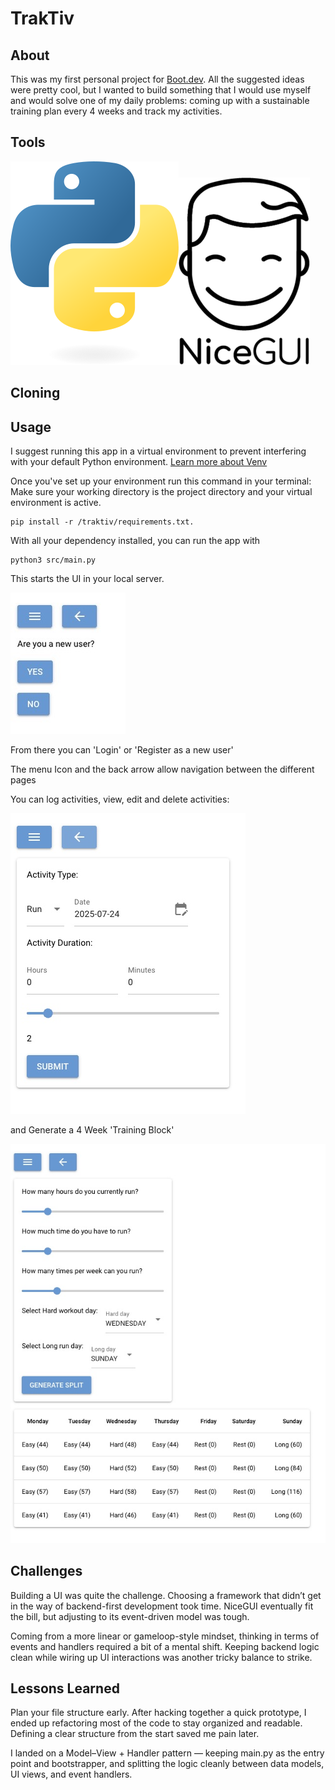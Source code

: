 # TrakTiv

## About
This was my first personal project for [Boot.dev](https://www.boot.dev/). All the suggested ideas were pretty cool, but I wanted to build something that I would use myself and would solve one of my daily problems: coming up with a sustainable training plan every 4 weeks and track my activities.

## Tools
![Python](static/python-logo.png)![NiceGUI](static/nicegui-logo-DEB1992230-seeklogo.com.png)

## Cloning

## Usage
I suggest running this app in a virtual environment to prevent interfering with your default Python environment. [Learn more about Venv](https://docs.python.org/3/tutorial/venv.html)

Once you've set up your environment run this command in your terminal:
Make sure your working directory is the project directory and your virtual environment is active.

```
pip install -r /traktiv/requirements.txt.
```

With all your dependency installed, you can run the app with 

```
python3 src/main.py
```

This starts the UI in your local server.

![App Dashboard](static/page_dashboard.jpeg)

From there you can 'Login' or 'Register as a new user'

The menu Icon and the back arrow allow navigation between the different pages

You can log activities, view, edit and delete activities: 

![Activity](static/page_activity.jpeg)

and Generate a 4 Week 'Training Block'

![Split](static/page_training_plan.jpeg)


## Challenges

Building a UI was quite the challenge. Choosing a framework that didn’t get in the way of backend-first development took time. NiceGUI eventually fit the bill, but adjusting to its event-driven model was tough.

Coming from a more linear or gameloop-style mindset, thinking in terms of events and handlers required a bit of a mental shift. 
Keeping backend logic clean while wiring up UI interactions was another tricky balance to strike.

## Lessons Learned

Plan your file structure early.
After hacking together a quick prototype, I ended up refactoring most of the code to stay organized and readable. Defining a clear structure from the start saved me pain later.

I landed on a Model–View + Handler pattern — keeping main.py as the entry point and bootstrapper, and splitting the logic cleanly between data models, UI views, and event handlers.
